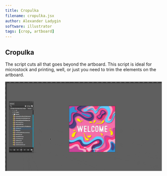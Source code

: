```yaml
---
title: Cropulka
filename: cropulka.jsx
author: Alexander Ladygin
software: illustrator
tags: [crop, artboard]
---
```


## Cropulka
The script cuts all that goes beyond the artboard. This script is ideal for microstock and printing, well, or just you need to trim the elements on the artboard.

![Cropulka](./assets/Cropulka.gif)